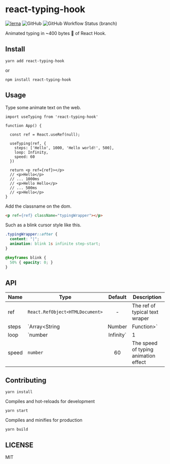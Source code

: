 # react-typing-hook

[![lerna](https://img.shields.io/badge/maintained%20with-lerna-cc00ff.svg)](https://lerna.js.org/)
![GitHub](https://img.shields.io/github/license/Turkyden/react--typing--hook)
![GitHub Workflow Status (branch)](https://img.shields.io/github/workflow/status/Turkyden/react--typing-hook/REACT_TYPING_HOOK_BUILD/master)

Animated typing in ~400 bytes 🐡 of React Hook.

## Install

```yarn
yarn add react-typing-hook
```

or

```yarn
npm install react-typing-hook
```

## Usage

Type some animate text on the web.

```tsx
import useTyping from 'react-typing-hook'

function App() {

  const ref = React.useRef(null);
  
  useTyping(ref, {
    steps: ['Hello', 1000, 'Hello world!', 500],
    loop: Infinity,
    speed: 60
  })
  
  return <p ref={ref}></p>
  // <p>Hello</p>
  // ... 1000ms
  // <p>Hello Hello</p>
  // ... 500ms
  // <p>Hello</p>
}
```

Add the classname on the dom.

```html
<p ref={ref} className="typingWrapper"></p>
```

Such as a blink cursor style like this.

```css
.typingWrapper::after {
  content: "|";
  animation: blink 1s infinite step-start;
}

@keyframes blink {
  50% { opacity: 0; }
}
```

## API

| Name | Type | Default | Description |
| ---- | ----- | :----: | --- |
| ref | `React.RefObject<HTMLDocument>` | - | The ref of typical text wraper |
| steps | `Array<String | Number | Function>` | - | Step array assign to the typing |
| loop | `number | Infinity` | 1 | The number of loop typing animation effect |
| speed | `number` | 60 | The speed of typing animation effect |

## Contributing

```yarn
yarn install
```

Compiles and hot-reloads for development

```yarn
yarn start
```

Compiles and minifies for production

```yarn
yarn build
```

## LICENSE

MIT
